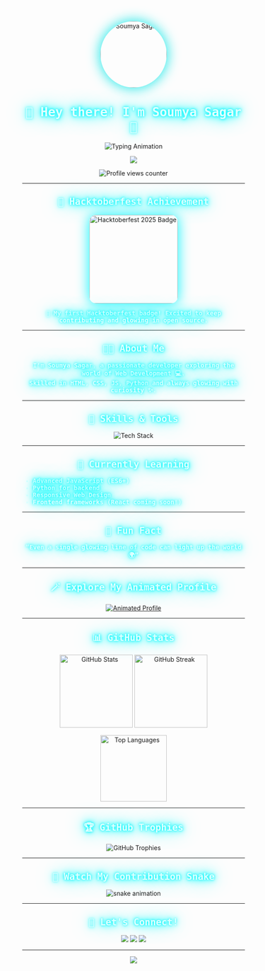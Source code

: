 <!-- 💫 Soumya Sagar | @Soumya-codr 💫 -->

<!-- 🧠 Custom Glowing Styles -->
<style>
@keyframes glow {
  0% { text-shadow: 0 0 5px #00f6ff, 0 0 10px #00f6ff, 0 0 20px #00f6ff, 0 0 40px #00f6ff; }
  50% { text-shadow: 0 0 10px #00ffe1, 0 0 20px #00ffe1, 0 0 40px #00ffe1, 0 0 80px #00ffe1; }
  100% { text-shadow: 0 0 5px #00f6ff, 0 0 10px #00f6ff, 0 0 20px #00f6ff, 0 0 40px #00f6ff; }
}
.glow-text {
  color: #e0ffff;
  animation: glow 2s ease-in-out infinite alternate;
  font-family: 'Fira Code', monospace;
  font-weight: 600;
}
</style>

<!-- 👤 Profile Image -->
<p align="center">
  <img src="https://placehold.co/150x150/000000/FFFFFF?text=Soumya" alt="Soumya Sagar" width="150" style="border-radius: 50%; box-shadow: 0 0 30px #00e6e6;">
</p>

<!-- 🌈 Animated Gradient Heading -->
<h1 align="center" class="glow-text">
  🚀 Hey there! I'm Soumya Sagar 🚀
</h1>

<!-- ✍️ Typing Animation -->
<p align="center">
  <img src="https://readme-typing-svg.demolab.com?font=Fira+Code&weight=700&size=24&duration=2500&pause=1000&color=00FFE0&center=true&vCenter=true&width=600&lines=Passionate+Web+Developer;Aspiring+Full+Stack+Engineer;Open+Source+Contributor;Creative+Problem+Solver" alt="Typing Animation">
</p>

<!-- 🌟 Welcome Banner -->
<p align="center">
  <img src="https://img.shields.io/badge/✨_Welcome_to_My_Glowing_Profile_✨-0FF0FC?style=for-the-badge&logo=github&logoColor=black" />
</p>

<!-- 👀 Profile Views -->
<p align="center">
  <img src="https://komarev.com/ghpvc/?username=Soumya-codr&label=👀%20Profile%20Views&color=00FFE0&style=for-the-badge" alt="Profile views counter" />
</p>

---

<h2 align="center" class="glow-text">🏅 Hacktoberfest Achievement</h2>
<p align="center">
  <a href="https://holopin.io/@Soumya-codr" target="_blank">
    <img src="https://assets.holopin.io/hf2025levels/lvl0-human.webp" width="200" alt="Hacktoberfest 2025 Badge" style="box-shadow: 0 0 30px #00f6ff; border-radius: 15px;">
  </a>
</p>
<p align="center" class="glow-text">
  🥳 My first Hacktoberfest badge! Excited to keep contributing and glowing in open source.
</p>

---

<h2 align="center" class="glow-text">👨‍💻 About Me</h2>
<p align="center" class="glow-text">
  I'm <b>Soumya Sagar</b>, a passionate developer exploring the world of <b>Web Development</b> 💻.<br>
  Skilled in <b>HTML, CSS, JS, Python</b> and always glowing with curiosity ✨.
</p>

---

<h2 align="center" class="glow-text">🧠 Skills & Tools</h2>
<p align="center">
  <img src="https://skillicons.dev/icons?i=html,css,js,python,git,github,vscode" alt="Tech Stack" />
</p>

---

<h2 align="center" class="glow-text">🌱 Currently Learning</h2>
<ul class="glow-text">
  <li>Advanced JavaScript (ES6+)</li>
  <li>Python for backend</li>
  <li>Responsive Web Design</li>
  <li>Frontend frameworks (React coming soon!)</li>
</ul>

---

<h2 align="center" class="glow-text">💫 Fun Fact</h2>
<p align="center" class="glow-text">
  “Even a single glowing line of code can light up the world 🌍”
</p>

---

<h2 align="center" class="glow-text">🪄 Explore My Animated Profile</h2>
<p align="center">
  <a href="https://soumya-codr.github.io/Soumya-codr/" target="_blank">
    <img src="https://img.shields.io/badge/🚀%20Visit%20My%20Animated%20Profile-00FFE0?style=for-the-badge&logo=github&logoColor=black" alt="Animated Profile">
  </a>
</p>

---

<h2 align="center" class="glow-text">📊 GitHub Stats</h2>
<p align="center">
  <img src="https://github-readme-stats.vercel.app/api?username=Soumya-codr&show_icons=true&theme=tokyonight&cache_seconds=1800" height="165" alt="GitHub Stats"/>
  <img src="https://github-readme-streak-stats.herokuapp.com?user=Soumya-codr&theme=tokyonight&hide_border=true" height="165" alt="GitHub Streak"/>
</p>
<p align="center">
  <img src="https://github-readme-stats.vercel.app/api/top-langs/?username=Soumya-codr&layout=compact&theme=tokyonight" height="150" alt="Top Languages"/>
</p>

---

<h2 align="center" class="glow-text">🏆 GitHub Trophies</h2>
<p align="center">
  <img src="https://github-profile-trophy.vercel.app/?username=Soumya-codr&theme=tokyonight&no-frame=true&margin-w=15" alt="GitHub Trophies"/>
</p>

---

<h2 align="center" class="glow-text">🐍 Watch My Contribution Snake</h2>
<p align="center">
  <img src="https://raw.githubusercontent.com/Soumya-codr/Soumya-codr/output/github-contribution-grid-snake.svg" alt="snake animation" />
</p>

---

<h2 align="center" class="glow-text">🤝 Let's Connect!</h2>
<p align="center">
  <a href="https://github.com/Soumya-codr"><img src="https://img.shields.io/badge/GitHub-000?style=flat&logo=github&logoColor=00FFE0"></a>
  <a href="#"><img src="https://img.shields.io/badge/LinkedIn-0A66C2?style=flat&logo=linkedin&logoColor=00FFE0"></a>
  <a href="https://soumya-codr.github.io/Soumya-codr/"><img src="https://img.shields.io/badge/Portfolio-000000?style=flat&logo=vercel&logoColor=00FFE0"></a>
</p>

---

<p align="center">
  <img src="https://capsule-render.vercel.app/api?type=waving&color=0FF0FC&height=90&section=footer"/>
</p>
